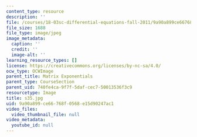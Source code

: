 ```yaml
---
content_type: resource
description: ''
file: /courses/18-03sc-differential-equations-fall-2011/9a90a899ce66768f0568e15d90247ac1_s35.jpg
file_size: 1688
file_type: image/jpeg
image_metadata:
  caption: ''
  credit: ''
  image-alt: ''
learning_resource_types: []
license: https://creativecommons.org/licenses/by-nc-sa/4.0/
ocw_type: OCWImage
parent_title: Matrix Exponentials
parent_type: CourseSection
parent_uid: 740fe4ca-9f7f-5daf-cec7-50013536f3c9
resourcetype: Image
title: s35.jpg
uid: 9a90a899-ce66-768f-0568-e15d90247ac1
video_files:
  video_thumbnail_file: null
video_metadata:
  youtube_id: null
---
```

